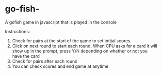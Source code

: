 # go-fish-
A gofish game in javascript that is played in the console

Instructions:

1. Check for pairs at the start of the game to set intital scores
2. Click on next round to start each round. When CPU asks for a card it will show up in the prompt, press Y/N depending on whether or not you have the card
3. Check for pairs after each round
4. You can check scores and end game at anytime
